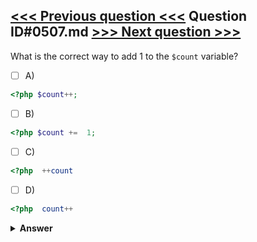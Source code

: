 [<<< Previous question <<<](0506.md)   Question ID#0507.md   [>>> Next question >>>](0508.md)
---

What is the correct way to add 1 to the `$count` variable?

- [ ] A)
```php
<?php $count++;
```

- [ ] B)
```php
<?php $count +=  1;
```

- [ ] C)
```php
<?php  ++count
```

- [ ] D)
```php
<?php  count++
```


<details><summary><b>Answer</b></summary>
<p>
  Answer: <strong>A, B</strong>
</p>
</details>
